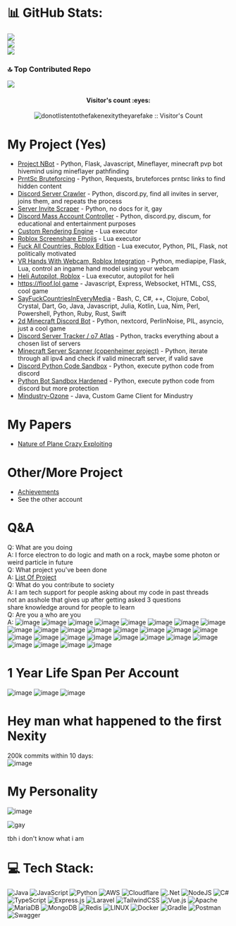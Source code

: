 # 📊 GitHub Stats:
![](https://github-readme-stats.vercel.app/api?username=NexitySecond&theme=dark&hide_border=false&include_all_commits=true&count_private=true)<br/>
![](https://github-readme-streak-stats.herokuapp.com/?user=NexitySecond&theme=dark&hide_border=false)<br/>
![](https://github-readme-stats.vercel.app/api/top-langs/?username=NexitySecond&theme=dark&hide_border=false&include_all_commits=true&count_private=true&layout=compact)

### 🔝 Top Contributed Repo
![](https://github-contributor-stats.vercel.app/api?username=NexitySecond&limit=5&theme=dark&combine_all_yearly_contributions=true)

<h4 align="center">Visitor's count :eyes:</h4>
<p align="center"><img src="https://profile-counter.glitch.me/%7Bdonotlistentothefakenexitytheyarefake%7D/count.svg" alt="donotlistentothefakenexitytheyarefake :: Visitor's Count" /></p>

# My Project (Yes)
- [Project NBot](https://github.com/o7-Fire/General/tree/master/Projects/Project-NBot) - Python, Flask, Javascript, Mineflayer, minecraft pvp bot hivemind using mineflayer pathfinding
- [PrntSc Bruteforcing](https://github.com/o7-Fire/General/tree/master/Projects/Project-PrntSc) - Python, Requests, bruteforces prntsc links to find hidden content
- [Discord Server Crawler](https://github.com/o7-Fire/General/tree/master/Projects/Project-DSC) - Python, discord.py, find all invites in server, joins them, and repeats the process
- [Server Invite Scraper](https://github.com/o7-Fire/General/tree/master/Misc/server-invite-scraper) - Python, no docs for it, gay
- [Discord Mass Account Controller](https://github.com/o7-Fire/General/tree/master/Bots/DiscordIsAmazing) - Python, discord.py, discum, for educational and entertainment purposes
- [Custom Rendering Engine](https://github.com/o7-Fire/Roblox-4/tree/main/rate-my-avatar/rendering) - Lua executor
- [Roblox Screenshare Emojis](https://github.com/o7-Fire/Roblox-4/blob/main/rate-my-avatar/screenshare.lua) - Lua executor
- [Fuck All Countries, Roblox Edition](https://github.com/o7-Fire/Roblox-4/tree/main/rate-my-avatar/fuck-all-countries) - Lua executor, Python, PIL, Flask, not politically motivated
- [VR Hands With Webcam, Roblox Integration](https://github.com/o7-Fire/Roblox-4/tree/main/plane-crazy/vrhand) - Python, mediapipe, Flask, Lua, control an ingame hand model using your webcam
- [Heli Autopilot, Roblox](https://github.com/o7-Fire/Roblox-4/tree/main/plane-crazy/autopilot_for_heli) - Lua executor, autopilot for heli
- [https://floof.lol game](https://github.com/o7-Fire/floof-lol) - Javascript, Express, Websocket, HTML, CSS, cool game
- [SayFuckCountriesInEveryMedia](https://github.com/o7-Fire/SayFuckCountriesInEveryMedia) - Bash, C, C#, ++, Clojure, Cobol, Crystal, Dart, Go, Java, Javascript, Julia, Kotlin, Lua, Nim, Perl, Powershell, Python, Ruby, Rust, Swift
- [2d Minecraft Discord Bot](https://github.com/o7-Fire/discord-projects/tree/main/2d-minecraft) - Python, nextcord, PerlinNoise, PIL, asyncio, just a cool game
- [Discord Server Tracker / o7 Atlas](https://github.com/o7-Fire/Discord-Server-Tracker) - Python, tracks everything about a chosen list of servers
- [Minecraft Server Scanner (copenheimer project)](https://github.com/o7-Fire/intentional-flaw) - Python, iterate through all ipv4 and check if valid minecraft server, if valid save
- [Discord Python Code Sandbox](https://github.com/o7-Fire/Discord-Bots/blob/main/o7python.py) - Python, execute python code from discord
- [Python Bot Sandbox Hardened](https://github.com/o7-Fire/o7-Experimental-Python-Bot) - Python, execute python code from discord but more protection
- [Mindustry-Ozone](https://github.com/o7-Fire/Ozone-Mindustry) - Java, Custom Game Client for Mindustry

# My Papers
- [Nature of Plane Crazy Exploiting](https://github.com/NexitySecond/dumpster/blob/main/Nature%20of%20Plane%20Crazy%20Exploiting%2C%20Nexity%20Second%20Revision%201.2.pdf)
# Other/More Project
- [Achievements](https://github.com/o7-Fire/Achievements)
- See the other account

<!-- Proudly created with GPRM ( https://gprm.itsvg.in ) -->
# Q&A
Q: What are you doing\
A: I force electron to do logic and math on a rock, maybe some photon or weird particle in future\
Q: What project you've been done\
A: [List Of Project](list-of-project.md)\
Q: What do you contribute to society\
A: I am tech support for people asking about my code in past threads\
    not an asshole that gives up after getting asked 3 questions\
    share knowledge around for people to learn\
Q: Are you a who are you\
A: ![image](https://github.com/NexitySecond/NexitySecond/assets/89518595/6cffd2b6-3fa1-4ab9-a5cc-dfa13190f642)
![image](https://github.com/NexitySecond/NexitySecond/assets/89518595/ddc5a767-e2c1-4d04-8db2-303b9d99537d)
![image](https://github.com/NexitySecond/NexitySecond/assets/89518595/bcfaab74-ae36-4f15-b0cb-6d47348b7d71)
![image](https://github.com/NexitySecond/NexitySecond/assets/89518595/4ddf93cd-0965-4f23-b8ea-6bf7a34edb68)
![image](https://github.com/NexitySecond/NexitySecond/assets/89518595/7176c162-9711-465d-9642-17623293e174)
![image](https://github.com/NexitySecond/NexitySecond/assets/89518595/8c3ef341-5203-41cc-ad17-468208296d1e)
![image](https://github.com/NexitySecond/NexitySecond/assets/89518595/d8f0acd7-88dc-4195-894c-ada9396d9e1d)
![image](https://github.com/NexitySecond/NexitySecond/assets/89518595/c89fe6fe-82b8-45d8-87a1-3be03d64124c)
![image](https://github.com/NexitySecond/NexitySecond/assets/89518595/57ccfc68-8460-4277-af2a-faa3bff4231b)
![image](https://github.com/NexitySecond/NexitySecond/assets/89518595/faf1e245-27df-4e01-93c3-817a61aa4c79)
![image](https://github.com/NexitySecond/NexitySecond/assets/89518595/27f3ac24-0589-498c-8d3c-e33ab83e362a)
![image](https://github.com/NexitySecond/NexitySecond/assets/89518595/5fe78e7e-2b66-4c7f-bc21-b93fc578f224)
![image](https://github.com/NexitySecond/NexitySecond/assets/89518595/fa47e547-5a5d-4c67-a3bd-54b4cad74747)
![image](https://github.com/NexitySecond/NexitySecond/assets/89518595/699f8f26-94d9-4b32-b765-525dd1a5f97c)
![image](https://github.com/NexitySecond/NexitySecond/assets/89518595/9c8c5cd4-b420-464e-a3f9-3bbc486404c8)
![image](https://github.com/NexitySecond/NexitySecond/assets/89518595/b4ef5774-6e60-46f6-9efe-2f784e737701)
![image](https://github.com/NexitySecond/NexitySecond/assets/89518595/af56d4e8-e797-4f90-97cc-f3ab38ab3347)
![image](https://github.com/NexitySecond/NexitySecond/assets/89518595/0a415cbd-86ee-4e9a-a8bf-77e7cf764237)
![image](https://github.com/NexitySecond/NexitySecond/assets/89518595/853d428d-71c5-4265-ade6-fa14443cbb52)
![image](https://github.com/NexitySecond/NexitySecond/assets/89518595/fecce88d-fe9f-470d-8e9d-e18a8ead5cff)
![image](https://github.com/NexitySecond/NexitySecond/assets/89518595/a3cd574a-f328-43bb-a3f3-b8d30449e119)
![image](https://github.com/NexitySecond/NexitySecond/assets/89518595/cddb984f-2507-4899-9037-63e675bd2ddf)
![image](https://github.com/NexitySecond/NexitySecond/assets/89518595/a1619eeb-c28e-4e82-b7ec-6a2b9a14c2df)
![image](https://github.com/NexitySecond/NexitySecond/assets/89518595/8c168503-2fd0-4bb6-81c9-f7111291a21c)
![image](https://github.com/NexitySecond/NexitySecond/assets/89518595/2750d60d-98b1-414a-a77b-7e8aea861795)
![image](https://github.com/NexitySecond/NexitySecond/assets/89518595/dc2f694c-20fb-4ccb-8d61-0967b207cd94)
![image](https://github.com/NexitySecond/NexitySecond/assets/89518595/7eecafdb-75b7-4e18-9175-caa025304ef7)
![image](https://github.com/NexitySecond/NexitySecond/assets/89518595/12f3e942-9b67-4017-9d8a-5ac5ee8f94b9)

# 1 Year Life Span Per Account

![image](https://github.com/NexitySecond/NexitySecond/assets/89518595/38bff7c3-ea05-49a2-b4b0-e61799d8dc70)
![image](https://github.com/NexitySecond/NexitySecond/assets/89518595/325ed59d-8d53-4117-bb99-5d26e6140c3e)
![image](https://github.com/NexitySecond/NexitySecond/assets/89518595/1251a03a-02ed-4beb-a801-9373bb81e727)

# Hey man what happened to the first Nexity

200k commits within 10 days: \
![image](https://github.com/NexitySecond/NexitySecond/assets/89518595/bbe20607-ada4-4000-8176-d3ca664bcffd)

# My Personality

![image](https://github.com/NexitySecond/NexitySecond/assets/89518595/20ddb7da-cab9-4e4d-b85f-4fa74f87a45b)






![gay](https://cdn.discordapp.com/attachments/734043019665473627/752143437272449125/IMG_20200906_192838.jpg)

tbh i don't know what i am


# 💻 Tech Stack:
![Java](https://img.shields.io/badge/java-%23ED8B00.svg?style=for-the-badge&logo=java&logoColor=white) ![JavaScript](https://img.shields.io/badge/javascript-%23323330.svg?style=for-the-badge&logo=javascript&logoColor=%23F7DF1E) ![Python](https://img.shields.io/badge/python-3670A0?style=for-the-badge&logo=python&logoColor=ffdd54) ![AWS](https://img.shields.io/badge/AWS-%23FF9900.svg?style=for-the-badge&logo=amazon-aws&logoColor=white) ![Cloudflare](https://img.shields.io/badge/Cloudflare-F38020?style=for-the-badge&logo=Cloudflare&logoColor=white) ![.Net](https://img.shields.io/badge/.NET-5C2D91?style=for-the-badge&logo=.net&logoColor=white) ![NodeJS](https://img.shields.io/badge/node.js-6DA55F?style=for-the-badge&logo=node.js&logoColor=white) ![C#](https://img.shields.io/badge/c%23-%23239120.svg?style=for-the-badge&logo=c-sharp&logoColor=white) ![TypeScript](https://img.shields.io/badge/typescript-%23007ACC.svg?style=for-the-badge&logo=typescript&logoColor=white) ![Express.js](https://img.shields.io/badge/express.js-%23404d59.svg?style=for-the-badge&logo=express&logoColor=%2361DAFB) ![Laravel](https://img.shields.io/badge/laravel-%23FF2D20.svg?style=for-the-badge&logo=laravel&logoColor=white) ![TailwindCSS](https://img.shields.io/badge/tailwindcss-%2338B2AC.svg?style=for-the-badge&logo=tailwind-css&logoColor=white) ![Vue.js](https://img.shields.io/badge/vuejs-%2335495e.svg?style=for-the-badge&logo=vuedotjs&logoColor=%234FC08D) ![Apache](https://img.shields.io/badge/apache-%23D42029.svg?style=for-the-badge&logo=apache&logoColor=white) ![MariaDB](https://img.shields.io/badge/MariaDB-003545?style=for-the-badge&logo=mariadb&logoColor=white) ![MongoDB](https://img.shields.io/badge/MongoDB-%234ea94b.svg?style=for-the-badge&logo=mongodb&logoColor=white) ![Redis](https://img.shields.io/badge/redis-%23DD0031.svg?style=for-the-badge&logo=redis&logoColor=white) ![LINUX](https://img.shields.io/badge/Linux-FCC624?style=for-the-badge&logo=linux&logoColor=black) ![Docker](https://img.shields.io/badge/docker-%230db7ed.svg?style=for-the-badge&logo=docker&logoColor=white) ![Gradle](https://img.shields.io/badge/Gradle-02303A.svg?style=for-the-badge&logo=Gradle&logoColor=white) ![Postman](https://img.shields.io/badge/Postman-FF6C37?style=for-the-badge&logo=postman&logoColor=white) ![Swagger](https://img.shields.io/badge/-Swagger-%23Clojure?style=for-the-badge&logo=swagger&logoColor=white)

